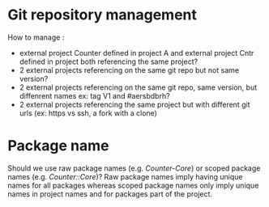 # Git repository management
How to manage :
- external project Counter defined in project A and external project Cntr defined in project both referencing the same project?
- 2 external projects referencing on the same git repo but not same version?  
- 2 external projects referencing on the same git repo, same version, but diffenrent names ex: tag V1 and #aersbdbrh?
- 2 external projects referencing the same project but with different git urls (ex: https vs ssh, a fork with a clone)

# Package name 
Should we use raw package names (e.g. *Counter-Core*) or scoped package names (e.g. *Counter::Core*)?
Raw package names imply having unique names for all packages whereas scoped package names only imply unique names in project names and for packages part of the project.
